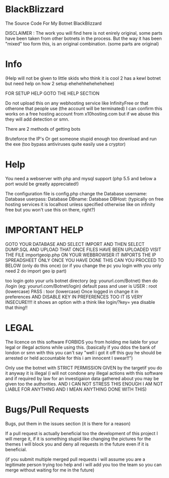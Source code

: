 # BlackBlizzard
The Source Code For My Botnet BlackBlizzard

DISCLAIMER : 
The work you will find here is not enirely original, some parts have been taken from other botnets in the process. But the way it has been
"mixed" too form this, is an original combination.
(some parts are original)

# Info
(Help will not be given to little skids who think it is cool 2 has a kewl botnet but need help on how 2 setup ehehehhehehehehee)

FOR SETUP HELP GOTO THE HELP SECTION

Do not upload this on any webhosting service like InfinityFree or that otherone that people use (the account will be terminated)
I can confirm this works on a free hosting account from x10hosting.com but if we abuse this they will add detection or smn.

There are 2 methods of getting bots

Bruteforce the IP's
Or get someone stupid enough too download and run the exe (too bypass antiviruses quite easily use a cryptor)

# Help

You need a webserver with php and mysql support (php 5.5 and below a port would be greatly appreciated!)


The configuration file is config.php
change the
Database username: 
Database userpass:
Database DBname:
Database DBHost: (typically on free hosting services it is localhost unless specified otherwise like on infinity free but you won't use this on there, right?)

# IMPORTANT HELP
GOTO YOUR DATABASE AND SELECT IMPORT AND THEN SELECT DUMP.SQL AND UPLOAD THAT
ONCE FILES HAVE BEEN UPLOADED VISIT THE FILE importgeoip.php ON YOUR WEBBROWSER IT IMPORTS THE IP SPREADSHEET
ONLY ONCE YOU HAVE DONE THIS CAN YOU PROCEED TO BELOW
(only do this once)
(or if you change the pc you login with you only need 2 do import geo ip part)


too login goto your urls botnet directory (eg: yoururl.com/Botnet) then do /login (eg: yoururl.com/Botnet/login)
default pass and user is 
USER : root (lowercase)
PASS : toor (lowercase)
Once logged in change it in preferences
AND DISABLE KEY IN PREFERENCES TOO IT IS VERY INSECURE!!!! it shows an option with a think like login/?key= yea disable that thing!!


# LEGAL
The licence on this software FORBIDS you from holding me liable for your legal or illegal actions while using this.
(basically if you ddos the bank of london or smn with this you can't say "well i got it off this guy he should be arrested or held accountable for this i am innocent I swear!!")

Only use the botnet with STRICT PERMISSION GIVEN by the targetif you do it anyway it is illegal
(i will not condone any illegal actions with this software and if required by law for an investigaion data gathered about you may be given too the authorities. AND I CAN NOT STRESS THIS ENOUGH I AM NOT LIABLE FOR ANYTHING AND I MEAN ANYTHING DONE WITH THIS)

# Bugs/Pull Requests
Bugs, put them in the issues section (it is there for a reason)

If a pull request is actually beneficial too the development of this project I will merge it, if it is something stupid like changing the pictures for the themes I will block you and deny all requests in the future even if it is beneficial.

(if you submit multiple merged pull requests i will assume you are a legitimate person trying too help and i will add you too the team so you can merge without waiting for me in the future)
